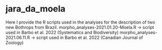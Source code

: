 # jara_da_moela
Here I provide the R scripts used in the analyses for the description of two new Bothrops from Brazil.
morpho_analyses-2021.01.20-Moela.R -> script used in Barbo et al. 2022 (Systematics and Biodiversity)
morpho_analyses-2021.06.11.R -> script used in Barbo et al. 2022 (Canadian Journal of Zoology)
